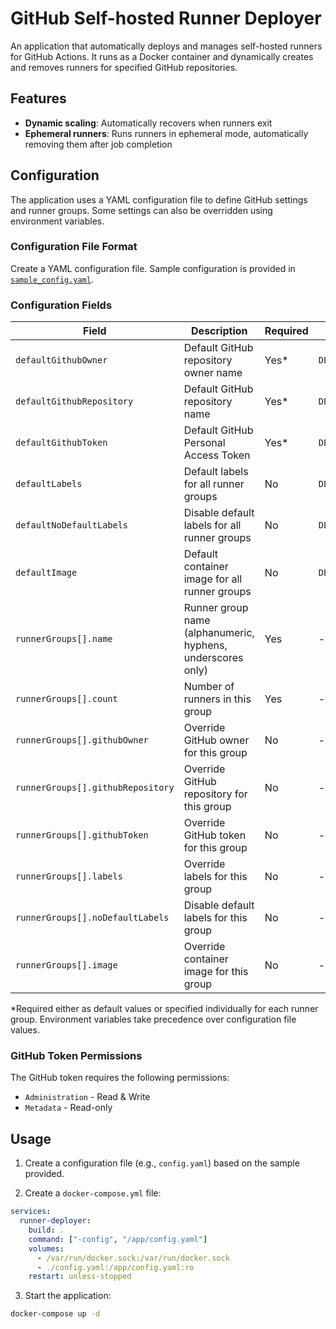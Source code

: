 # GitHub Self-hosted Runner Deployer

An application that automatically deploys and manages self-hosted runners for GitHub Actions. It runs as a Docker container and dynamically creates and removes runners for specified GitHub repositories.

## Features

- **Dynamic scaling**: Automatically recovers when runners exit
- **Ephemeral runners**: Runs runners in ephemeral mode, automatically removing them after job completion

## Configuration

The application uses a YAML configuration file to define GitHub settings and runner groups.
Some settings can also be overridden using environment variables.

### Configuration File Format

Create a YAML configuration file.
Sample configuration is provided in [`sample_config.yaml`](./sample_config.yaml).

### Configuration Fields

| Field | Description | Required | Environment Variable | Example |
|-------|-------------|----------|---------------------|---------|
| `defaultGithubOwner` | Default GitHub repository owner name | Yes* | `DEFAULT_GITHUB_OWNER` | `Kotaro7750` |
| `defaultGithubRepository` | Default GitHub repository name | Yes* | `DEFAULT_GITHUB_REPOSITORY` | `my-repo` |
| `defaultGithubToken` | Default GitHub Personal Access Token | Yes* | `DEFAULT_GITHUB_TOKEN` | `ghp_xxxxxxxxxxxx` |
| `defaultLabels` | Default labels for all runner groups | No | `DEFAULT_LABELS` | `["linux", "x64"]` or `linux,x64` for environment variable |
| `defaultNoDefaultLabels` | Disable default labels for all runner groups | No | `DEFAULT_NO_DEFAULT_LABELS` | `false` |
| `defaultImage` | Default container image for all runner groups | No | `DEFAULT_IMAGE` | `ghcr.io/actions/actions-runner:latest` |
| `runnerGroups[].name` | Runner group name (alphanumeric, hyphens, underscores only) | Yes | - | `production-runners` |
| `runnerGroups[].count` | Number of runners in this group | Yes | - | `3` |
| `runnerGroups[].githubOwner` | Override GitHub owner for this group | No | - | `different-owner` |
| `runnerGroups[].githubRepository` | Override GitHub repository for this group | No | - | `different-repo` |
| `runnerGroups[].githubToken` | Override GitHub token for this group | No | - | `ghp_yyyyyyyy` |
| `runnerGroups[].labels` | Override labels for this group | No | - | `["gpu", "high-memory"]` |
| `runnerGroups[].noDefaultLabels` | Disable default labels for this group | No | - | `true` |
| `runnerGroups[].image` | Override container image for this group | No | - | `ghcr.io/actions/actions-runner:2.327.1` |

*Required either as default values or specified individually for each runner group.
Environment variables take precedence over configuration file values.

### GitHub Token Permissions

The GitHub token requires the following permissions:
- `Administration` - Read & Write
- `Metadata` - Read-only

## Usage

1. Create a configuration file (e.g., `config.yaml`) based on the sample provided.

2. Create a `docker-compose.yml` file:

```yaml
services:
  runner-deployer:
    build: .
    command: ["-config", "/app/config.yaml"]
    volumes:
      - /var/run/docker.sock:/var/run/docker.sock
      - ./config.yaml:/app/config.yaml:ro
    restart: unless-stopped
```

3. Start the application:

```bash
docker-compose up -d
```
